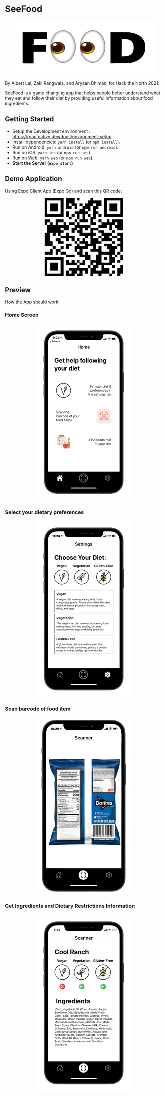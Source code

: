 # SeeFood

<p align="center">
  <img width="470" height="176" src="utils/logo.png" alt="Logo">
</p>

By Albert Lai, Zaki Rangwala, and Aryaan Bhimani for Hack the North 2021.

SeeFood is a game changing app that helps people better understand what they eat and follow their diet by providing useful information about food ingredients.

## Getting Started

- Setup the Development environment : https://reactnative.dev/docs/environment-setup
- Install dependencies: `yarn install` (or `npm install`).
- Run on Android: `yarn android` (or `npm run android`).
- Run on iOS: `yarn ios` (or `npm run ios`).
- Run on Web: `yarn web` (or `npm run web`).
- **Start the Server (`expo start`)**

## Demo Application

Using Expo Client App (Expo Go) and scan this QR code:

<p align="center">
  <img width="250" height="250" src="utils/qr_code.png" alt="Expo Demo Code" >
</p>

## Preview

How the App should work!

### Home Screen

<p align="center">
<img width="300" height="567" src="utils/home_page.png" alt="Home Page" >
</p>

### Select your dietary preferences

<p align="center">
<img width="300" height="567" src="utils/settings_page.png" alt="Home Page" >
</p>

### Scan barcode of food item

<p align="center">
<img width="300" height="567" src="utils/scan_food.png" alt="Scan Page" >
</p>

### Get Ingredients and Dietary Restrictions Information

<p align="center">
<img width="300" height="567" src="utils/result_page.png" alt="Result Page" >
</p>

